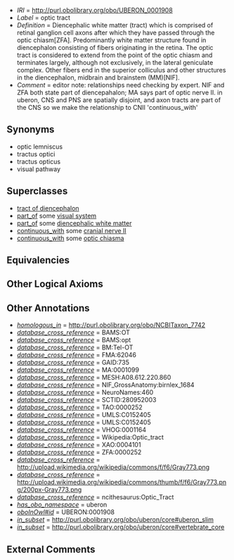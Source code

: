  * *IRI* = http://purl.obolibrary.org/obo/UBERON_0001908
 * *Label* = optic tract
 * *Definition* = Diencephalic white matter (tract) which is comprised of retinal ganglion cell axons after which they have passed through the optic chiasm[ZFA]. Predominantly white matter structure found in diencephalon consisting of fibers originating in the retina.  The optic tract is considered to extend from the point of the optic chiasm and terminates largely, although not exclusively, in the lateral geniculate complex.  Other fibers end in the superior colliculus and other structures in the diencephalon, midbrain and brainstem (MM)[NIF].
 * *Comment* = editor note: relationships need checking by expert. NIF and ZFA both state part of diencepahalon; MA says part of optic nerve II. in uberon, CNS and PNS are spatially disjoint, and axon tracts are part of the CNS so we make the relationship to CNII 'continuous_with'

## Synonyms

 * optic lemniscus
 * tractus optici
 * tractus opticus
 * visual pathway

## Superclasses

 * [tract of diencephalon](../../UBERON/91/UBERON_0011591.md)
 * [part_of](../../BFO/50/BFO_0000050.md) some [visual system](../../UBERON/04/UBERON_0002104.md)
 * [part_of](../../BFO/50/BFO_0000050.md) some [diencephalic white matter](../../UBERON/31/UBERON_0003931.md)
 * [continuous_with](../../FMA/72/FMA_85972.md) some [cranial nerve II](../../UBERON/41/UBERON_0000941.md)
 * [continuous_with](../../FMA/72/FMA_85972.md) some [optic chiasma](../../UBERON/59/UBERON_0000959.md)

## Equivalencies


## Other Logical Axioms


## Other Annotations

 * *[homologous_in](../../core#homologous/in/core#homologous_in.md)* = http://purl.obolibrary.org/obo/NCBITaxon_7742
 * *[database_cross_reference](../../ef/oboInOwl#hasDbXref.md)* = BAMS:OT
 * *[database_cross_reference](../../ef/oboInOwl#hasDbXref.md)* = BAMS:opt
 * *[database_cross_reference](../../ef/oboInOwl#hasDbXref.md)* = BM:Tel-OT
 * *[database_cross_reference](../../ef/oboInOwl#hasDbXref.md)* = FMA:62046
 * *[database_cross_reference](../../ef/oboInOwl#hasDbXref.md)* = GAID:735
 * *[database_cross_reference](../../ef/oboInOwl#hasDbXref.md)* = MA:0001099
 * *[database_cross_reference](../../ef/oboInOwl#hasDbXref.md)* = MESH:A08.612.220.860
 * *[database_cross_reference](../../ef/oboInOwl#hasDbXref.md)* = NIF_GrossAnatomy:birnlex_1684
 * *[database_cross_reference](../../ef/oboInOwl#hasDbXref.md)* = NeuroNames:460
 * *[database_cross_reference](../../ef/oboInOwl#hasDbXref.md)* = SCTID:280952003
 * *[database_cross_reference](../../ef/oboInOwl#hasDbXref.md)* = TAO:0000252
 * *[database_cross_reference](../../ef/oboInOwl#hasDbXref.md)* = UMLS:C0152405
 * *[database_cross_reference](../../ef/oboInOwl#hasDbXref.md)* = UMLS:C0152405
 * *[database_cross_reference](../../ef/oboInOwl#hasDbXref.md)* = VHOG:0001164
 * *[database_cross_reference](../../ef/oboInOwl#hasDbXref.md)* = Wikipedia:Optic_tract
 * *[database_cross_reference](../../ef/oboInOwl#hasDbXref.md)* = XAO:0004101
 * *[database_cross_reference](../../ef/oboInOwl#hasDbXref.md)* = ZFA:0000252
 * *[database_cross_reference](../../ef/oboInOwl#hasDbXref.md)* = http://upload.wikimedia.org/wikipedia/commons/f/f6/Gray773.png
 * *[database_cross_reference](../../ef/oboInOwl#hasDbXref.md)* = http://upload.wikimedia.org/wikipedia/commons/thumb/f/f6/Gray773.png/200px-Gray773.png
 * *[database_cross_reference](../../ef/oboInOwl#hasDbXref.md)* = ncithesaurus:Optic_Tract
 * *[has_obo_namespace](../../ce/oboInOwl#hasOBONamespace.md)* = uberon
 * *[oboInOwl#id](../../id/oboInOwl#id.md)* = UBERON:0001908
 * *[in_subset](../../et/oboInOwl#inSubset.md)* = http://purl.obolibrary.org/obo/uberon/core#uberon_slim
 * *[in_subset](../../et/oboInOwl#inSubset.md)* = http://purl.obolibrary.org/obo/uberon/core#vertebrate_core

## External Comments


